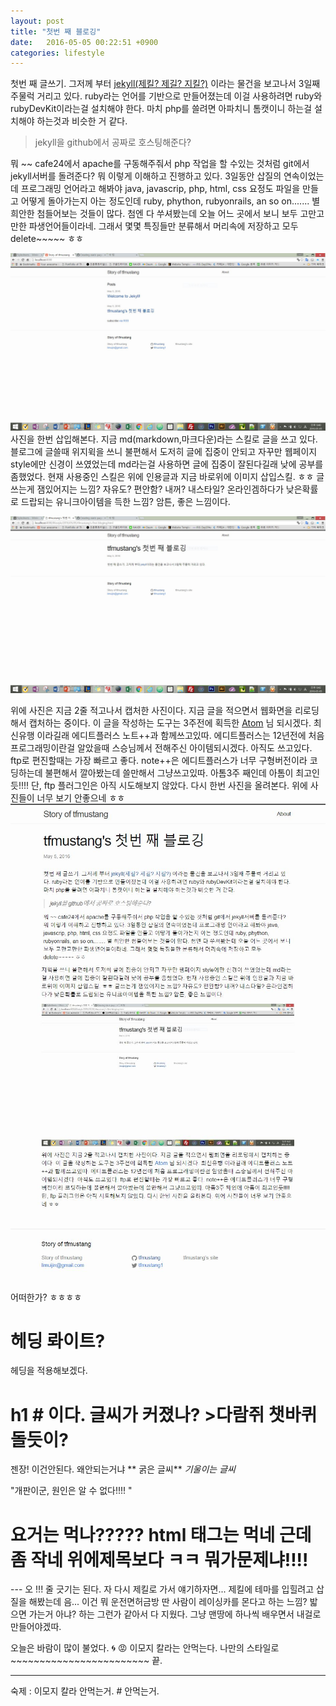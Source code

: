 ```yaml
---
layout: post
title: "첫번 째 블로깅"
date:   2016-05-05 00:22:51 +0900
categories: lifestyle
---
```

첫번 째 글쓰기.
그저께 부터  [jekyll(제킬? 제길? 지킬?)](http://jekyllrb.com) 이라는 물건을 보고나서 3일째 주물럭 거리고 있다. ruby라는 언어를 기반으로 만들어졌는데 이걸 사용하려면 ruby와 rubyDevKit이라는걸 설치해야 한다. 마치 php를 쓸려면 아파치니 톰캣이니 하는걸 설치해야 하는것과 비슷한 거 같다.

> jekyll을  github에서 공짜로 호스팅해준다?

뭐 ~~ cafe24에서 apache를 구동해주줘서 php 작업을 할 수있는 것처럼 git에서 jekyll서버를 돌려준다? 뭐 이렇게 이해하고 진행하고 있다. 3일동안 삽질의 연속이었는데 프로그래밍 언어라고 해봐야 java, javascrip, php, html, css 요정도 파일을 만들고 어떻게 돌아가는지 아는 정도인데 ruby, phython, rubyonrails, an so on....... 별 희안한 첨들어보는 것들이 많다. 첨엔 다 쑤셔봤는데 오늘 어느 곳에서 보니 보두 고만고만한 파생언어들이라네. 그래서 몇몇 특징들만 분류해서 머리속에 저장하고 모두 delete~~~~~ ㅎㅎ

![제킬 설치후 블로그 하나 만들고 캡처함 주소는 localhost:4000](/assets/images/tfmustang-capture.jpg)
사진을 한번 삽입해본다. 지금 md(markdown,마크다운)라는 스킬로 글을 쓰고 있다. 블로그에 글쓸때 위지윅을 쓰니 불편해서 도저히 글에 집중이 안되고 자꾸만 웹페이지 style에만 신경이 쓰였었는데 md라는걸 사용하면 글에 집중이 잘된다길래 낮에 공부를 좀했었다. 현재 사용중인 스킬은 위에 인용글과 지금 바로위에 이미지 삽입스킬. ㅎㅎ 글쓰는게 잼있어지는 느낌? 자유도? 편안함? 내꺼? 내스타일? 온라인겜하다가 낮은확률로 드랍되는 유니크아이템을 득한 느낌? 암튼, 좋은 느낌이다.

![이녀석은 처음으로 만든블로그 페이지](/assets/images/tfmustang-capture2.jpg)

위에 사진은 지금 2줄 적고나서 캡처한 사진이다. 지금 글을 적으면서 웹화면을 리로딩해서 캡처하는 중이다. 이 글을 작성하는 도구는 3주전에 획득한 [Atom](https://atom.io) 님 되시겠다. 최신유행 이라길래 에디트플러스 노트++과 함께쓰고있따. 에디트플러스는 12년전에 처음 프로그래밍이란걸 알았을때 스승님께서 전해주신 아이템되시겠다. 아직도 쓰고있다. ftp로 편진할때는 가장 빠르고 좋다. note++은 에디트플러스가 너무 구형버전이라 코딩하는데 불편해서 깔아봤는데 쓸만해서 그냥쓰고있따. 아톰3주 째인데 아톰이 최고인듯!!!! 단, ftp 플러그인은 아직 시도해보지 않았다. 다시 한번 사진을 올려본다. 위에 사진들이 너무 보기 안좋으네 ㅎㅎ
![3번째 캡쳐](/assets/images/tfmustang-capture3.jpg)
![4번째 캡쳐](/assets/images/tfmustang-capture4.jpg)
어떠한가? ㅎㅎㅎㅎ
# 헤딩 롸이트?
헤딩을 적용해보겠다.
# h1 # 이다. 글씨가 커졌나?  >다람쥐 챗바퀴돌듯이?
젠장!
이건안된다. 왜안되는거냐
** 굵은 글씨** *기울이는 글씨*

<p>"개판이군,  원인은 알 수 없다!!!! "</p>
<h1> 요거는 먹나????? html 태그는 먹네 근데 좀 작네 위에제목보다 ㅋㅋ 뭐가문제냐!!!!</h1>
---
오 !!! 줄 긋기는 된다.
자 다시 제킬로 가서 얘기하자면... 제킬에 테마를 입힐려고 삽질을 해봤는데 음... 이건 뭐 운전면허금방 딴 사람이 레이싱카를 몬다고 하는 느낌? 밟으면 가는거 아냐? 하는 그런가 같아서 다 지웠다. 그냥 맨땅에 하나씩 배우면서 내걸로 만들어야겠따.

오늘은 바람이 많이 불었다. 🌀 :rage: 이모지 칼라는 안먹는다.
나만의 스타일로~~~~~~~~~~~~~~~~~~~~~~~~ 끝.

---

숙제 : 이모지 칼라 안먹는거. # 안먹는거.
